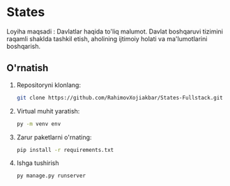# States 
Loyiha maqsadi : Davlatlar haqida to'liq malumot. Davlat boshqaruvi tizimini raqamli shaklda tashkil etish, aholining ijtimoiy holati va ma'lumotlarini boshqarish.
## O'rnatish
1. Repositoryni klonlang:
   ```bash
   git clone https://github.com/RahimovXojiakbar/States-Fullstack.git

2. Virtual muhit yaratish:
   ```bash
   py -m venv env

3. Zarur paketlarni o'rnating:
   ```bash
   pip install -r requirements.txt

4. Ishga tushirish
   ```bash
   py manage.py runserver
